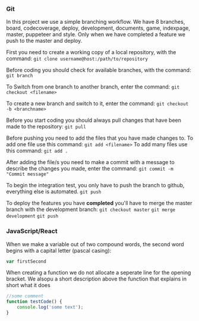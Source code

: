 ### Git
In this project we use a simple branching workflow. We have 8 branches, board, codecoverage, deploy, development, documents, game, indexpage, master, puppeteer and style. Only when we have completed a feature we push to the master and deploy.


First you need to create a working copy of a local repository, with the command:
`git clone username@host:/path/to/repository`

Before coding you should check for available branches, with the command:
`git branch`

To Switch from one branch to another branch, enter the command:
`git checkout <filename>`

To create a new branch and switch to it, enter the command:
`git checkout -b <branchname>`

Before you start coding you should always pull changes that have been made to the repository:
`git pull`

Before pushing you need to add the files that you have made changes to.
To add one file use this command:
`git add <filename>`
To add many files use this command:
`git add .`

After adding the file/s you need to make a commit with a message to describe the changes you made, enter the command:
`git commit -m "Commit message"`

To begin the integration test, you only have to push the branch to github, everything else is automated.
`git push`

To deploy the features you have **completed** you'll have to merge the master branch with the development branch:
`git checkout master`
`git merge development`
`git push`

### JavaScript/React
When we make a variable out of two compound words, the second word begins with a capital letter (pascal casing): 
```javascript
var firstSecond
```

When creating a function we do not allocate a seperate line for the opening bracket. We alsopu a short description above the function that explains in short what it does

```javascript
//some comment 
function testCode() {
    console.log('some text');
}
```